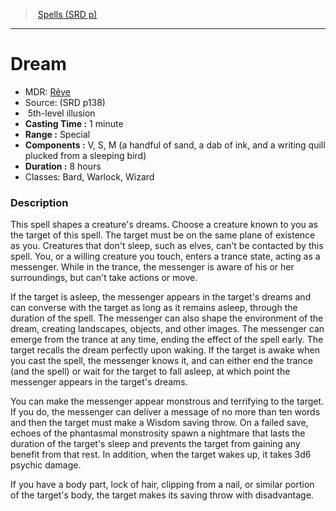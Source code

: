 ﻿---
!SpellItem
Family: SpellVO
Name: Dream
Type: illusion
Level: 5
CastingTime: 1 minute
Range: Special
Components: V, S, M (a handful of sand, a dab of ink, and a writing quill plucked from a sleeping bird)
Duration: 8 hours
Classes: Bard, Warlock, Wizard
Source: (SRD p138)
AltName: '[Rêve](hd_spells_reve.md)'
Id: spells_vo.md#dream
ParentLink: spells_vo.md#spells-srd-p
ParentName: Spells (SRD p)
NameLevel: 1
Attributes:
  Name: Dream
  Markdown: >+
    # <!--Name-->Dream<!--/Name-->


    - MDR: <!--AltName-->[Rêve](hd_spells_reve.md)<!--/AltName-->

    - Source: <!--Source-->(SRD p138)<!--/Source-->

    -  <!--Level-->5<!--/Level-->th-level <!--Type-->illusion<!--/Type-->

    - **Casting Time :** <!--CastingTime-->1 minute<!--/CastingTime-->

    - **Range :** <!--Range-->Special<!--/Range-->

    - **Components :** <!--Components-->V, S, M (a handful of sand, a dab of ink, and a writing quill plucked from a sleeping bird)<!--/Components-->

    - **Duration :** <!--Duration-->8 hours<!--/Duration-->

    - Classes: <!--Classes-->Bard, Warlock, Wizard<!--/Classes-->


    ### Description


    This spell shapes a creature's dreams. Choose a creature known to you as the target of this spell. The target must be on the same plane of existence as you. Creatures that don't sleep, such as elves, can't be contacted by this spell. You, or a willing creature you touch, enters a trance state, acting as a messenger. While in the trance, the messenger is aware of his or her surroundings, but can't take actions or move.


    If the target is asleep, the messenger appears in the target's dreams and can converse with the target as long as it remains asleep, through the duration of the spell. The messenger can also shape the environment of the dream, creating landscapes, objects, and other images. The messenger can emerge from the trance at any time, ending the effect of the spell early. The target recalls the dream perfectly upon waking. If the target is awake when you cast the spell, the messenger knows it, and can either end the trance (and the spell) or wait for the target to fall asleep, at which point the messenger appears in the target's dreams.


    You can make the messenger appear monstrous and terrifying to the target. If you do, the messenger can deliver a message of no more than ten words and then the target must make a Wisdom saving throw. On a failed save, echoes of the phantasmal monstrosity spawn a nightmare that lasts the duration of the target's sleep and prevents the target from gaining any benefit from that rest. In addition, when the target wakes up, it takes 3d6 psychic damage.


    If you have a body part, lock of hair, clipping from a nail, or similar portion of the target's body, the target makes its saving throw with disadvantage.

  AltName: '[Rêve](hd_spells_reve.md)'
  Source: (SRD p138)
  Level: 5
  Type: illusion
  CastingTime: 1 minute
  Range: Special
  Components: V, S, M (a handful of sand, a dab of ink, and a writing quill plucked from a sleeping bird)
  Duration: 8 hours
  Classes: Bard, Warlock, Wizard
AttributesDictionary: >+
  Name: Dream

  Markdown: >+

    # <!--Name-->Dream<!--/Name-->





    - MDR: <!--AltName-->[Rêve](hd_spells_reve.md)<!--/AltName-->



    - Source: <!--Source-->(SRD p138)<!--/Source-->



    -  <!--Level-->5<!--/Level-->th-level <!--Type-->illusion<!--/Type-->



    - **Casting Time :** <!--CastingTime-->1 minute<!--/CastingTime-->



    - **Range :** <!--Range-->Special<!--/Range-->



    - **Components :** <!--Components-->V, S, M (a handful of sand, a dab of ink, and a writing quill plucked from a sleeping bird)<!--/Components-->



    - **Duration :** <!--Duration-->8 hours<!--/Duration-->



    - Classes: <!--Classes-->Bard, Warlock, Wizard<!--/Classes-->





    ### Description





    This spell shapes a creature's dreams. Choose a creature known to you as the target of this spell. The target must be on the same plane of existence as you. Creatures that don't sleep, such as elves, can't be contacted by this spell. You, or a willing creature you touch, enters a trance state, acting as a messenger. While in the trance, the messenger is aware of his or her surroundings, but can't take actions or move.





    If the target is asleep, the messenger appears in the target's dreams and can converse with the target as long as it remains asleep, through the duration of the spell. The messenger can also shape the environment of the dream, creating landscapes, objects, and other images. The messenger can emerge from the trance at any time, ending the effect of the spell early. The target recalls the dream perfectly upon waking. If the target is awake when you cast the spell, the messenger knows it, and can either end the trance (and the spell) or wait for the target to fall asleep, at which point the messenger appears in the target's dreams.





    You can make the messenger appear monstrous and terrifying to the target. If you do, the messenger can deliver a message of no more than ten words and then the target must make a Wisdom saving throw. On a failed save, echoes of the phantasmal monstrosity spawn a nightmare that lasts the duration of the target's sleep and prevents the target from gaining any benefit from that rest. In addition, when the target wakes up, it takes 3d6 psychic damage.





    If you have a body part, lock of hair, clipping from a nail, or similar portion of the target's body, the target makes its saving throw with disadvantage.



  AltName: '[Rêve](hd_spells_reve.md)'

  Source: (SRD p138)

  Level: 5

  Type: illusion

  CastingTime: 1 minute

  Range: Special

  Components: V, S, M (a handful of sand, a dab of ink, and a writing quill plucked from a sleeping bird)

  Duration: 8 hours

  Classes: Bard, Warlock, Wizard

---
> [Spells (SRD p)](srd_spells.md)

---

# Dream

- MDR: [Rêve](hd_spells_reve.md)
- Source: (SRD p138)
-  5th-level illusion
- **Casting Time :** 1 minute
- **Range :** Special
- **Components :** V, S, M (a handful of sand, a dab of ink, and a writing quill plucked from a sleeping bird)
- **Duration :** 8 hours
- Classes: Bard, Warlock, Wizard

### Description

This spell shapes a creature's dreams. Choose a creature known to you as the target of this spell. The target must be on the same plane of existence as you. Creatures that don't sleep, such as elves, can't be contacted by this spell. You, or a willing creature you touch, enters a trance state, acting as a messenger. While in the trance, the messenger is aware of his or her surroundings, but can't take actions or move.

If the target is asleep, the messenger appears in the target's dreams and can converse with the target as long as it remains asleep, through the duration of the spell. The messenger can also shape the environment of the dream, creating landscapes, objects, and other images. The messenger can emerge from the trance at any time, ending the effect of the spell early. The target recalls the dream perfectly upon waking. If the target is awake when you cast the spell, the messenger knows it, and can either end the trance (and the spell) or wait for the target to fall asleep, at which point the messenger appears in the target's dreams.

You can make the messenger appear monstrous and terrifying to the target. If you do, the messenger can deliver a message of no more than ten words and then the target must make a Wisdom saving throw. On a failed save, echoes of the phantasmal monstrosity spawn a nightmare that lasts the duration of the target's sleep and prevents the target from gaining any benefit from that rest. In addition, when the target wakes up, it takes 3d6 psychic damage.

If you have a body part, lock of hair, clipping from a nail, or similar portion of the target's body, the target makes its saving throw with disadvantage.

